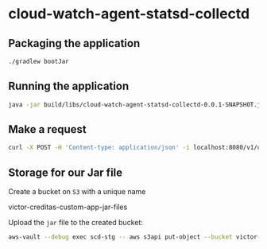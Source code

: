 # cloud-watch-agent-statsd-collectd

## Packaging the application
```bash
./gradlew bootJar
```

## Running the application
```bash
java -jar build/libs/cloud-watch-agent-statsd-collectd-0.0.1-SNAPSHOT.jar
```

## Make a request
```bash
curl -X POST -H 'Content-type: application/json' -i localhost:8080/v1/users/login -d '{"username": "custom_username", "password": "*******"}'
```

## Storage for our Jar file
Create a bucket on `S3` with a unique name

victor-creditas-custom-app-jar-files

Upload the `jar` file to the created bucket:
```bash
aws-vault --debug exec scd-stg -- aws s3api put-object --bucket victor-creditas-custom-app-jar-files --key build/libs/cloud-watch-agent-statsd-collectd-0.0.1-SNAPSHOT.jar --body build/libs/cloud-watch-agent-statsd-collectd-0.0.1-SNAPSHOT.jar
```